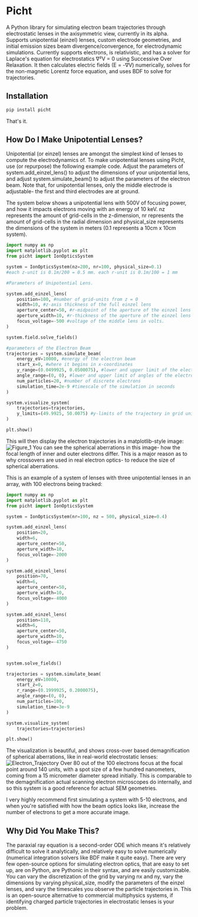 # Picht

A Python library for simulating electron beam trajectories through electrostatic lenses in the axisymmetric view, currently in its alpha. Supports unipotential (einzel) lenses, custom electrode geometries, and initial emission sizes beam divergence/convergence, for electrodynamic simulations. Currently supports electrons, is relativistic, and has a solver for Laplace's equation for electrostatics ∇²V = 0 using Successive Over Relaxation. It then calculates electric fields (E = -∇V) numerically, solves for the non-magnetic Lorentz force equation, and uses BDF to solve for trajectories.

## Installation
```bash
pip install picht
```
That's it.

## How Do I Make Unipotential Lenses?

Unipotential (or einzel) lenses are amongst the simplest kind of lenses to compute the electrodynamics of. To make unipotential lenses using Picht, use (or repurpose) the following example code. Adjust the parameters of system.add_einzel_lens() to adjust the dimensions of your unipotential lens, and adjust system.simulate_beam() to adjust the parameters of the electron beam. Note that, for unipotential lenses, only the middle electrode is adjustable- the first and third electrodes are at ground. 

The system below shows a unipotential lens with 500V of focusing power, and how it impacts electrons moving with an energy of 10 keV. nz represents the amount of grid-cells in the z-dimension, nr represents the amount of grid-cells in the radial dimension and physical_size represents the dimensions of the system in meters (0.1 represents a 10cm x 10cm system). 

```python
import numpy as np
import matplotlib.pyplot as plt
from picht import IonOpticsSystem

system = IonOpticsSystem(nz=200, nr=100, physical_size=0.1)
#each z-unit is 0.1m/200 = 0.5 mm. each r-unit is 0.1m/100 = 1 mm

#Parameters of Unipotential Lens.

system.add_einzel_lens(
    position=100, #number of grid-units from z = 0
    width=10, #z-axis thickness of the full einzel lens
    aperture_center=50, #r-midpoint of the aperture of the einzel lens
    aperture_width=10, #r-thickness of the aperture of the einzel lens
    focus_voltage=-500 #voltage of the middle lens in volts.
)

system.field.solve_fields()

#parameters of the Electron Beam
trajectories = system.simulate_beam(
    energy_eV=10000, #energy of the electron beam
    start_x=0, #where it begins in x-coordinates
    y_range=(0.0499925, 0.0500075), #lower and upper limit of the electrons, in the y-axis, in meters
    angle_range=(0, 0), #lower and upper limit of angles of the electrons, in radians
    num_particles=20, #number of discrete electrons
    simulation_time=2e-9 #timescale of the simulation in seconds
)

system.visualize_system(
    trajectories=trajectories,
    y_limits=(49.9925, 50.0075) #y-limits of the trajectory in grid units
)

plt.show()
```

This will then display the electron trajectories in a matplotlib-style image:
![Figure_1](https://github.com/user-attachments/assets/4cf887fa-c9cb-4e6a-9aec-a8a68c11b858)
You can see the spherical aberrations in this image- how the focal length of inner and outer electrons differ. This is a major reason as to why crossovers are used in real electron optics- to reduce the size of spherical aberrations.

This is an example of a system of lenses with three unipotential lenses in an array, with 100 electrons being tracked:
```python
import numpy as np
import matplotlib.pyplot as plt
from picht import IonOpticsSystem

system = IonOpticsSystem(nr=100, nz = 500, physical_size=0.4)

system.add_einzel_lens(
    position=20, 
    width=6, 
    aperture_center=50, 
    aperture_width=10, 
    focus_voltage=-2000
)

system.add_einzel_lens(
    position=70, 
    width=6, 
    aperture_center=50, 
    aperture_width=10, 
    focus_voltage=-4000
)

system.add_einzel_lens(
    position=110, 
    width=6, 
    aperture_center=50, 
    aperture_width=10, 
    focus_voltage=-4750
)


system.solve_fields()

trajectories = system.simulate_beam(
    energy_eV=10000,
    start_z=0,
    r_range=(0.1999925, 0.2000075),
    angle_range=(0, 0),
    num_particles=100,
    simulation_time=3e-9
)

system.visualize_system(
    trajectories=trajectories)

plt.show()
```

The visualization is beautiful, and shows cross-over based demagnification of spherical aberrations, like in real-world electrostatic lenses:
![Electron_Trajectory](https://github.com/user-attachments/assets/c7624809-dc87-4094-83ca-65bb778f4e36)
Over 80 out of the 100 electrons focus at the focal point around 140 units, with a spot size of a few hundred nanometers, coming from a 15 micrometer diameter spread initially. This is comparable to the demagnification actual scanning electron microscopes do internally, and so this system is a good reference for actual SEM geometries. 

I very highly recommend first simulating a system with 5-10 electrons, and when you're satisfied with how the beam optics looks like, increase the number of electrons to get a more accurate image.

## Why Did You Make This?

The paraxial ray equation is a second-order ODE which means it's relatively difficult to solve it analytically, and relatively easy to solve numerically (numerical integration solvers like BDF make it quite easy). There are very few open-source options for simulating electron optics, that are easy to set up, are on Python, are Pythonic in their syntax, and are easily customizable. You can vary the discretization of the grid by varying nx and ny, vary the dimensions by varying physical_size, modify the parameters of the einzel lenses, and vary the timescales you observe the particle trajectories in. This is an open-source alternative to commercial multiphysics systems, if identifying charged particle trajectories in electrostatic lenses is your problem. 
